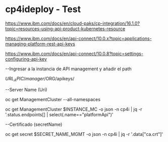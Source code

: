 # cp4ideploy - Test

https://www.ibm.com/docs/en/cloud-paks/cp-integration/16.1.0?topic=resources-using-api-product-kubernetes-resource

https://www.ibm.com/docs/en/api-connect/10.0.x?topic=applications-managing-platform-rest-api-keys

https://www.ibm.com/docs/en/api-connect/10.0.8?topic=settings-configuring-api-key

--Ingresar a la instancia de API management  y añadir el path

$URL_APIC/manager/$ORG/apikeys/

--Server Name (Uri)

oc get ManagementCluster --all-namespaces

oc get ManagementCluster $INSTANCE_MC -o json -n cp4i | jq -r '.status.endpoints[] | select(.name=="platformApi")'


--Certificado (secretName)

oc get secret $SECRET_NAME_MGMT -o json -n cp4i | jq -r '.data["ca.crt"]'